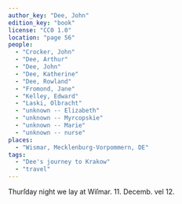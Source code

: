 ```yaml
---
author_key: "Dee, John"
edition_key: "book"
license: "CC0 1.0"
location: "page 56"
people:
  - "Crocker, John"
  - "Dee, Arthur"
  - "Dee, John"
  - "Dee, Katherine"
  - "Dee, Rowland"
  - "Fromond, Jane"
  - "Kelley, Edward"
  - "Laski, Olbracht"
  - "unknown -- Elizabeth"
  - "unknown -- Myrcopskie"
  - "unknown -- Marie"
  - "unknown -- nurse"
places:
  - "Wismar, Mecklenburg-Vorpommern, DE"
tags:
  - "Dee's journey to Krakow"
  - "travel"
---
```

  Thurſday night we lay at Wiſmar.         11. Decemb. vel 12.

